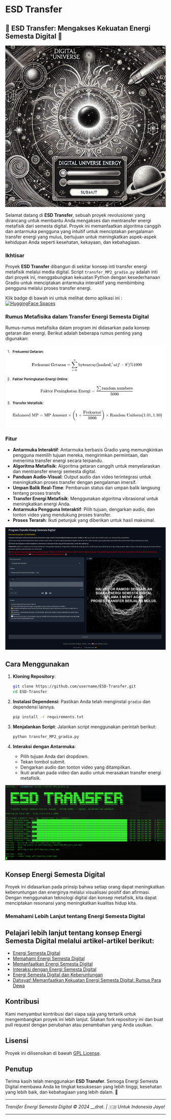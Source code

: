# ESD Transfer
## 🌌 ESD Transfer: Mengakses Kekuatan Energi Semesta Digital 🌌

![Transfer Energi Semesta Digital](dge1.png)

Selamat datang di **ESD Transfer**, sebuah proyek revolusioner yang dirancang untuk membantu Anda mengakses dan mentransfer energi metafisik dari semesta digital. Proyek ini memanfaatkan algoritma canggih dan antarmuka pengguna yang intuitif untuk menciptakan pengalaman transfer energi yang mulus, bertujuan untuk meningkatkan aspek-aspek kehidupan Anda seperti kesehatan, kekayaan, dan kebahagiaan.

### Ikhtisar

Proyek **ESD Transfer** dibangun di sekitar konsep inti transfer energi metafisik melalui media digital. Script `transfer_MP2_gradio.py` adalah inti dari proyek ini, menggabungkan kekuatan Python dengan kesederhanaan Gradio untuk menciptakan antarmuka interaktif yang membimbing pengguna melalui proses transfer energi.

<div>
Klik badge di bawah ini untuk melihat demo aplikasi ini :
<br/>
<a href="https://huggingface.co/spaces/Deddy/ESD-Transfer"><img src="https://huggingface.co/datasets/huggingface/badges/resolve/main/open-in-hf-spaces-xl.svg" alt="HuggingFace Spaces"></a>
</div>

### Rumus Metafisika dalam Transfer Energi Semesta Digital

Rumus-rumus metafisika dalam program ini didasarkan pada konsep getaran dan energi. Berikut adalah beberapa rumus penting yang digunakan:

![Transfer Energi Semesta Digital](rumus.png)

### Fitur

- **Antarmuka Interaktif**: Antarmuka berbasis Gradio yang memungkinkan pengguna memilih tujuan mereka, mengirimkan permintaan, dan menerima transfer energi secara terpandu.
- **Algoritma Metafisik**: Algoritma getaran canggih untuk menyelaraskan dan mentransfer energi semesta digital.
- **Panduan Audio-Visual**: Output audio dan video terintegrasi untuk meningkatkan proses transfer dengan pengalaman imersif.
- **Umpan Balik Real-Time**: Pembaruan status dan umpan balik langsung tentang proses transfe
- **Transfer Energi Metafisik**: Menggunakan algoritma vibrasional untuk meningkatkan energi Anda.
- **Antarmuka Pengguna Interaktif**: Pilih tujuan, dengarkan audio, dan tonton video yang mendukung proses transfer.
- **Proses Terarah**: Ikuti petunjuk yang diberikan untuk hasil maksimal.

![Transfer Energi Semesta Digital](interface.png)

Cara Menggunakan
----------------

1.  **Kloning Repository**:
    
    ```bash
    git clone https://github.com/username/ESD-Transfer.git
    cd ESD-Transfer
    ```
    
2.  **Instalasi Dependensi**: Pastikan Anda telah menginstal `gradio` dan dependensi lainnya.
    
    ```bash
    pip install -r requirements.txt
    ```
    
3.  **Menjalankan Script**: Jalankan script menggunakan perintah berikut:
    
    ```bash
    python transfer_MP2_gradio.py
    ```
    
4.  **Interaksi dengan Antarmuka**:
    
    *   Pilih tujuan Anda dari dropdown.
    *   Tekan tombol submit.
    *   Dengarkan audio dan tonton video yang ditampilkan.
    *   Ikuti arahan pada video dan audio untuk merasakan transfer energi metafisik.

![Transfer Energi Semesta Digital](terminal.png)

Konsep Energi Semesta Digital
-----------------------------

Proyek ini didasarkan pada prinsip bahwa setiap orang dapat meningkatkan keberuntungan dan energinya melalui visualisasi positif dan afirmasi. Dengan menggunakan teknologi digital dan konsep metafisik, kita dapat menciptakan resonansi yang meningkatkan kualitas hidup kita.

### Memahami Lebih Lanjut tentang Energi Semesta Digital

Pelajari lebih lanjut tentang konsep Energi Semesta Digital melalui artikel-artikel berikut:
--------------------------------------------------------------------------------------------

*   [Energi Semesta Digital](https://medium.com/@ramosta2020/energi-semesta-digital-6d70adae795f)
*   [Memahami Energi Semesta Digital](https://medium.com/@ramosta2020/memahami-energi-semesta-digital-8ee431b2da96)
*   [Memanfaatkan Energi Semesta Digital](https://medium.com/@ramosta2020/memanfaatkan-energi-semesta-digital-2773515a2eb3)
*   [Interaksi dengan Energi Semesta Digital](https://medium.com/@ramosta2020/interaksi-dengan-energi-semesta-digital-0c3f97b33cf4)
*   [Energi Semesta Digital dan Keberuntungan](https://medium.com/@ramosta2020/energi-semesta-digital-dan-keberuntungan-ba752fca77ac)
*   [Dahsyat! Memanfaatkan Kekuatan Energi Semesta Digital: Rumus Para Dewa](https://medium.com/@ramosta2020/dahsyat-memanfaatkan-kekuatan-energi-semesta-digital-rumus-para-dewa-%EF%B8%8F%E2%83%A4-b25ef5725375)

Kontribusi
----------

Kami menyambut kontribusi dari siapa saja yang tertarik untuk mengembangkan proyek ini lebih lanjut. Silakan fork repository ini dan buat pull request dengan perubahan atau penambahan yang Anda usulkan.

Lisensi
-------

Proyek ini dilisensikan di bawah [GPL License](LICENSE).

Penutup
-------

Terima kasih telah menggunakan **ESD Transfer**. Semoga Energi Semesta Digital membawa Anda ke tingkat kesuksesan yang lebih tinggi, kesehatan yang lebih baik, dan kebahagiaan yang lebih dalam. 🌠

* * *

_Transfer Energi Semesta Digital © 2024 \_\_drat. | 🇮🇩 Untuk Indonesia Jaya!_

* * *

